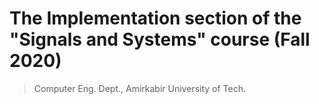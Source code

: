 # The Implementation section of the "Signals and Systems" course (Fall 2020)

> Computer Eng. Dept., Amirkabir University of Tech.

